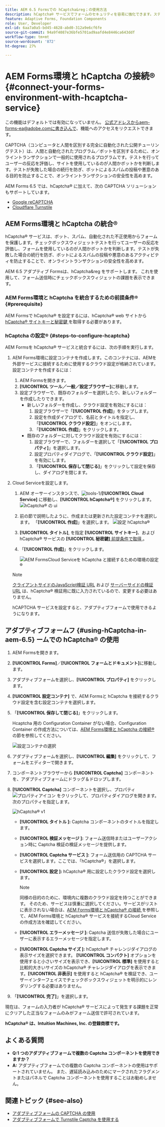 ```yaml
---
title: AEM 6.5 Formsでの hCaptcha&reg；の使用方法
description: hCaptcha® サービスでフォームのセキュリティを容易に強化できます。ステップバイステップガイドをご用意しております。
feature: Adaptive Forms, Foundation Components
role: User, Developer
exl-id: 6aa7a0a5-bd45-4628-abd0-312a9e6cf6fe
source-git-commit: 94a9f4087e36bfe5701ad9aafd4e8446ca643ddf
workflow-type: tm+mt
source-wordcount: '872'
ht-degree: 27%

---
```


# AEM Forms環境と hCaptcha の接続® {#connect-your-forms-environment-with-hcaptcha-service}

<!--
<span class="preview">This feature is based on Feature Toggle id `FT_FORMS-12407`. To enable the feature, follow the steps given in the [Enable Feature Toggle](/help/forms/using/enable-feature-toggle.md) article. </span>
-->

<span class="preview"> この機能はデフォルトでは有効になっていません。 公式アドレスからaem-forms-ea@adobe.comに書き込んで、機能へのアクセスをリクエストできます。</span>

CAPTCHA（コンピュータと人間を区別する完全に自動化された公開チューリングテスト）は、人間と自動化されたプログラム／ボットを区別するために、オンライントランザクションで一般的に使用されるプログラムです。テストを行ってユーザーの反応を評価し、サイトを使用しているのが人間かボットかを判断します。テストが失敗した場合の続行を防ぎ、ボットによるスパムの投稿や悪意のある目的を防止することで、オンライントランザクションの安全性を高めます。

AEM Forms 6.5 では、hCaptcha® に加えて、次の CAPTCHA ソリューションもサポートしています。

* [Google reCAPTCHA](/help/forms/using/captcha-adaptive-forms.md)
* [Cloudflare Turnstile](/help/forms/using/integrate-adaptive-forms-turnstile.md)

## AEM Forms環境と hCaptcha の統合®

hCaptcha® サービスは、ボット、スパム、自動化された不正使用からフォームを保護します。チェックボックスウィジェットテストを行ってユーザーの反応を評価し、フォームを使用しているのが人間かボットかを判断します。テストが失敗した場合の続行を防ぎ、ボットによるスパムの投稿や悪意のあるアクティビティを防止することで、オンライントランザクションの安全性を高めます。

AEM 6.5 アダプティブ Formsは、hCaptcha&amp;reg をサポートします。 これを使用して、フォーム送信時にチェックボックスウィジェットの課題を表示できます。

<!-- ![hCaptcha&reg;](assets/hCaptcha&reg;-challenge.png)-->


### AEM Forms環境と hCaptcha を統合するための前提条件® {#prerequisite}

AEM Formsで hCaptcha® を設定するには、hCaptcha® web サイトから [hCaptcha® サイトキーと秘密鍵 ](https://docs.hcaptcha.com/switch/#get-your-hcaptcha-sitekey-and-secret-key) を取得する必要があります。

### hCaptcha の設定® {#steps-to-configure-hcaptcha}

AEM Formsを hCaptcha® サービスと統合するには、次の手順を実行します。

1. AEM Forms環境に設定コンテナを作成します。このコンテナには、AEMを外部サービスに接続するために使用するクラウド設定が格納されています。 設定コンテナを作成するには：
   1. AEM Formsを開きます。
   1. **[!UICONTROL ツール／一般／設定ブラウザー]**&#x200B;に移動します。
   1. 設定ブラウザーで、既存のフォルダーを選択したり、新しいフォルダーを作成したりできます。
      * 新しいフォルダーを作成し、クラウド設定を有効にするには：
         1. 設定ブラウザーで「**[!UICONTROL 作成]**」をタップします。
         1. 設定を作成ダイアログで、名前とタイトルを指定し、「**[!UICONTROL クラウド設定]**」をオンにします。
         1. 「**[!UICONTROL 作成]**」をクリックします。
      * 既存のフォルダーに対してクラウド設定を有効にするには：
         1. 設定ブラウザーで、フォルダーを選択して「**[!UICONTROL プロパティ]**」を選択します。
         1. 設定プロパティダイアログで、「**[!UICONTROL クラウド設定]**」を有効にします。
         1. 「**[!UICONTROL 保存して閉じる]**」をクリックして設定を保存し、ダイアログを閉じます。

1. Cloud Serviceを設定します。
   1. AEM オーサーインスタンスで、![tools-1](assets/tools-1.png)/**[!UICONTROL Cloud Service]** に移動し、**[!UICONTROL hCaptcha®]** をクリックします。
      ![hCaptcha® の ui](assets/hcaptcha-in-ui.png)
   1. 前の節で説明したように、作成または更新された設定コンテナを選択します。 「**[!UICONTROL 作成]**」を選択します。
      ![ 設定 hCaptcha®](assets/config-hcaptcha.png)
   1. **[!UICONTROL タイトル]**, <!--**[!UICONTROL Name]**--> を指定 **[!UICONTROL サイトキー]**、および hCaptcha® サービスの **[!UICONTROL 秘密鍵]**[ 前提条件で取得 ](#prerequisite)。
   1. 「**[!UICONTROL 作成]**」をクリックします。

      ![AEM FormsCloud Serviceを hCaptcha と接続するための環境の設定®](assets/create-hcaptcha-config.png)

   >[!NOTE]
   > [ クライアントサイドのJavaScript検証 URL](https://docs.hcaptcha.com/#add-the-hcaptcha-widget-to-your-webpage) および [ サーバーサイドの検証 URL](https://docs.hcaptcha.com/#verify-the-user-response-server-side) は、hCaptcha® 検証用に既に入力されているので、変更する必要はありません。

   hCAPTCHA サービスを設定すると、アダプティブフォームで使用できるようになります。

## アダプティブフォームフ {#using-hCaptcha-in-aem-6.5} ームでの hCaptcha® の使用

1. AEM Formsを開きます。
1. **[!UICONTROL Forms]**／**[!UICONTROL フォームとドキュメント]**&#x200B;に移動します。
1. アダプティブフォームを選択し、**[!UICONTROL プロパティ]** をクリックします。
1. **[!UICONTROL 設定コンテナ]** で、AEM Formsと hCaptcha を接続するクラウド設定を含む設定コンテナを選択します。
1. 「**[!UICONTROL 保存して閉じる]**」をクリックします。

   Hcaptcha 用の Configuration Container がない場合、Configuration Container の作成方法については、[AEM Forms環境と hCaptcha の接続®](#configure-hcaptcha-steps-to-configure-hcaptcha) の節を参照してください。

   ![設定コンテナの選択](/help/forms/using/assets/captcha-properties.png)

1. アダプティブフォームを選択し、**[!UICONTROL 編集]** をクリックして、フォームをエディターで開きます。
1. コンポーネントブラウザーから **[!UICONTROL Captcha]** コンポーネントを、アダプティブフォームにドラッグ＆ドロップします。
1. **[!UICONTROL Captcha]** コンポーネントを選択し、プロパティ ![ プロパティアイコン ](assets/configure-icon.svg) をクリックして、プロパティダイアログを開きます。 次のプロパティを指定します。

   ![hCaptcha® v1](assets/config-hcaptcha-v1-img.png)

   * **[!UICONTROL タイトル ]:** Captcha コンポーネントのタイトルを指定します。
   * **[!UICONTROL 検証メッセージ ]:** フォーム送信時またはユーザーアクション時に Captcha 検証の検証メッセージを提供します。
   * **[!UICONTROL Captcha サービス ]:** フォーム送信用の CAPTCHA サービスを選択します。ここでは、「hCaptcha®」を選択します。
   * **[!UICONTROL 設定 ]:** hCaptcha® 用に設定したクラウド設定を選択します。
     >[!NOTE]
     >同様の目的のために、環境内に複数のクラウド設定を持つことができます。 そのため、サービスは慎重に選択してください。サービスがリストに表示されない場合は、[AEM Forms環境と hCaptcha® の接続 ](#connect-your-forms-environment-with-hcaptcha-service) を参照して、AEM Forms環境と hCaptcha® サービスを接続するCloud Serviceの作成方法を確認してください。

   * **[!UICONTROL エラーメッセージ ]:** Captcha 送信が失敗した場合にユーザーに表示するエラーメッセージを指定します。
   * **[!UICONTROL Captcha サイズ ]:** hCaptcha® チャレンジダイアログの表示サイズを選択できます。 **[!UICONTROL コンパクト]** オプションを使用すると小さいサイズを表示でき、**[!UICONTROL 標準]** を使用すると比較的大きいサイズの hCaptcha® チャレンジダイアログを表示できます。**[!UICONTROL 非表示]** を使用すると hCaptcha® を検証でき、ユーザーインターフェイスでチェックボックスウィジェットを明示的にレンダリングする必要はありません。

1. 「**[!UICONTROL 完了]**」を選択します。


現在は、フォームの入力者が hCaptcha® サービスによって発生する課題を正常にクリアした正当なフォームのみがフォーム送信で許可されています。

**hCaptcha® は、Intuition Machines, Inc. の登録商標です。**


## よくある質問

* **Q:1 つのアダプティブフォームで複数の Captcha コンポーネントを使用できますか？**
* **A:** アダプティブフォームでの複数の Captcha コンポーネントの使用はサポートされていません。 また、遅延読み込みのためにマークされたフラグメントまたはパネルで Captcha コンポーネントを使用することはお勧めしません。

## 関連トピック {#see-also}

* [アダプティブフォームの CAPTCHA の使用](/help/forms/using/captcha-adaptive-forms.md)
* [アダプティブフォームで Turnstile Captcha を使用する](/help/forms/using/integrate-adaptive-forms-turnstile.md)
